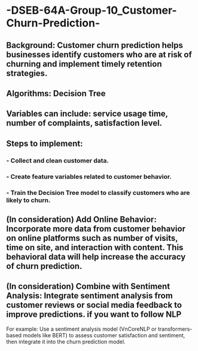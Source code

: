 # -DSEB-64A-Group-10_Customer-Churn-Prediction-
## Background: Customer churn prediction helps businesses identify customers who are at risk of churning and implement timely retention strategies.
## Algorithms: Decision Tree
## Variables can include: service usage time, number of complaints, satisfaction level.
## Steps to implement:
### - Collect and clean customer data.
### - Create feature variables related to customer behavior.
### - Train the Decision Tree model to classify customers who are likely to churn.

## (In consideration) Add Online Behavior: Incorporate more data from customer behavior on online platforms such as number of visits, time on site, and interaction with content. This behavioral data will help increase the accuracy of churn prediction.
## (In consideration) Combine with Sentiment Analysis: Integrate sentiment analysis from customer reviews or social media feedback to improve predictions. if you want to follow NLP
For example: Use a sentiment analysis model (VnCoreNLP or transformers-based models like BERT) to assess customer satisfaction and sentiment, then integrate it into the churn prediction model.
